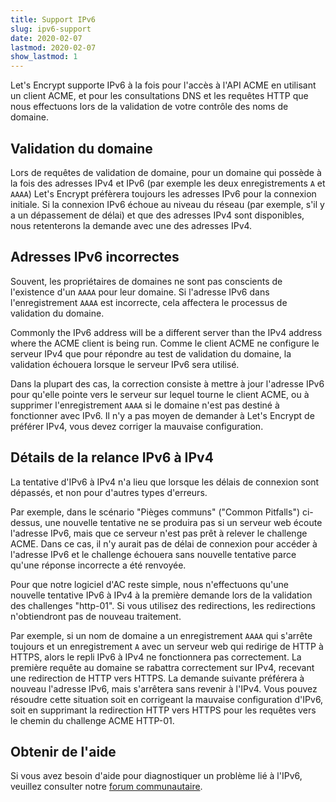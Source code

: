 ```yaml
---
title: Support IPv6
slug: ipv6-support
date: 2020-02-07
lastmod: 2020-02-07
show_lastmod: 1
---
```



Let's Encrypt supporte IPv6 à la fois pour l'accès à l'API ACME en utilisant un client ACME, et pour les consultations DNS et les requêtes HTTP que nous effectuons lors de la validation de votre contrôle des noms de domaine.

## Validation du domaine

Lors de requêtes de validation de domaine, pour un domaine qui possède à la fois des adresses IPv4 et IPv6 (par exemple les deux enregistrements `A` et `AAAA`) Let's Encrypt préfèrera toujours les adresses IPv6 pour la connexion initiale. Si la connexion IPv6 échoue au niveau du réseau (par exemple, s'il y a un dépassement de délai) et que des adresses IPv4 sont disponibles, nous retenterons la demande avec une des adresses IPv4.

## Adresses IPv6 incorrectes

Souvent, les propriétaires de domaines ne sont pas conscients de l'existence d'un `AAAA` pour leur domaine. Si l'adresse IPv6 dans l'enregistrement `AAAA` est incorrecte, cela affectera le processus de validation du domaine.

Commonly the IPv6 address will be a different server than the IPv4 address where the ACME client is being run. Comme le client ACME ne configure le serveur IPv4 que pour répondre au test de validation du domaine, la validation échouera lorsque le serveur IPv6 sera utilisé.

Dans la plupart des cas, la correction consiste à mettre à jour l'adresse IPv6 pour qu'elle pointe vers le serveur sur lequel tourne le client ACME, ou à supprimer l'enregistrement `AAAA` si le domaine n'est pas destiné à fonctionner avec IPv6. Il n'y a pas moyen de demander à Let's Encrypt de préférer IPv4, vous devez corriger la mauvaise configuration.

## Détails de la relance IPv6 à IPv4

La tentative d'IPv6 à IPv4 n'a lieu que lorsque les délais de connexion sont dépassés, et non pour d'autres types d'erreurs.

Par exemple, dans le scénario "Pièges communs" ("Common Pitfalls") ci-dessus, une nouvelle tentative ne se produira pas si un serveur web écoute l'adresse IPv6, mais que ce serveur n'est pas prêt à relever le challenge ACME. Dans ce cas, il n'y aurait pas de délai de connexion pour accéder à l'adresse IPv6 et le challenge échouera sans nouvelle tentative parce qu'une réponse incorrecte a été renvoyée.

Pour que notre logiciel d'AC reste simple, nous n'effectuons qu'une nouvelle tentative IPv6 à IPv4 à la première demande lors de la validation des challenges "http-01". Si vous utilisez des redirections, les redirections n'obtiendront pas de nouveau traitement.

Par exemple, si un nom de domaine a un enregistrement `AAAA` qui s'arrête toujours et un enregistrement `A` avec un serveur web qui redirige de HTTP à HTTPS, alors le repli IPv6 à IPv4 ne fonctionnera pas correctement. La première requête au domaine se rabattra correctement sur IPv4, recevant une redirection de HTTP vers HTTPS. La demande suivante préférera à nouveau l'adresse IPv6, mais s'arrêtera sans revenir à l'IPv4. Vous pouvez résoudre cette situation soit en corrigeant la mauvaise configuration d'IPv6, soit en supprimant la redirection HTTP vers HTTPS pour les requêtes vers le chemin du challenge ACME HTTP-01.

## Obtenir de l'aide

Si vous avez besoin d'aide pour diagnostiquer un problème lié à l'IPv6, veuillez consulter notre [forum communautaire](https://community.letsencrypt.org).
